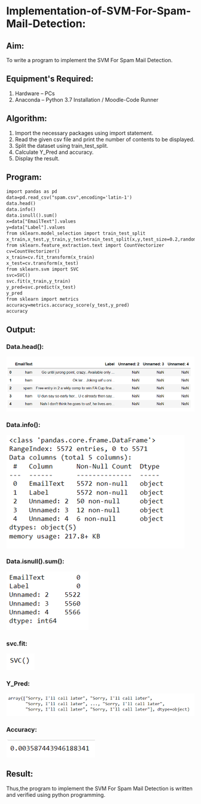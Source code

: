 # Implementation-of-SVM-For-Spam-Mail-Detection:

## Aim:
To write a program to implement the SVM For Spam Mail Detection.

## Equipment's Required:
1. Hardware – PCs
2. Anaconda – Python 3.7 Installation / Moodle-Code Runner

## Algorithm:

1. Import the necessary packages using import statement.
2. Read the given csv file and print the number of contents to be displayed.
3. Split the dataset using train_test_split.
4. Calculate Y_Pred and accuracy.
5. Display the result.

## Program:

~~~
import pandas as pd
data=pd.read_csv("spam.csv",encoding='latin-1')
data.head()
data.info()
data.isnull().sum()
x=data["EmailText"].values
y=data["Label"].values
from sklearn.model_selection import train_test_split 
x_train,x_test,y_train,y_test=train_test_split(x,y,test_size=0.2,random_state=0)
from sklearn.feature_extraction.text import CountVectorizer
cv=CountVectorizer()
x_train=cv.fit_transform(x_train)
x_test=cv.transform(x_test)
from sklearn.svm import SVC
svc=SVC()
svc.fit(x_train,y_train)
y_pred=svc.predict(x_test)
y_pred
from sklearn import metrics
accuracy=metrics.accuracy_score(y_test,y_pred)
accuracy
~~~
## Output:
### Data.head():
![output](1.png)
### Data.info():
![output](2.png)
### Data.isnull().sum():
![output](3.png)
### svc.fit:
![output](4.png)
### Y_Pred:
![output](5.png)
### Accuracy:
![output](6.png)


## Result:
Thus,the program to implement the SVM For Spam Mail Detection is written and verified using python programming.

